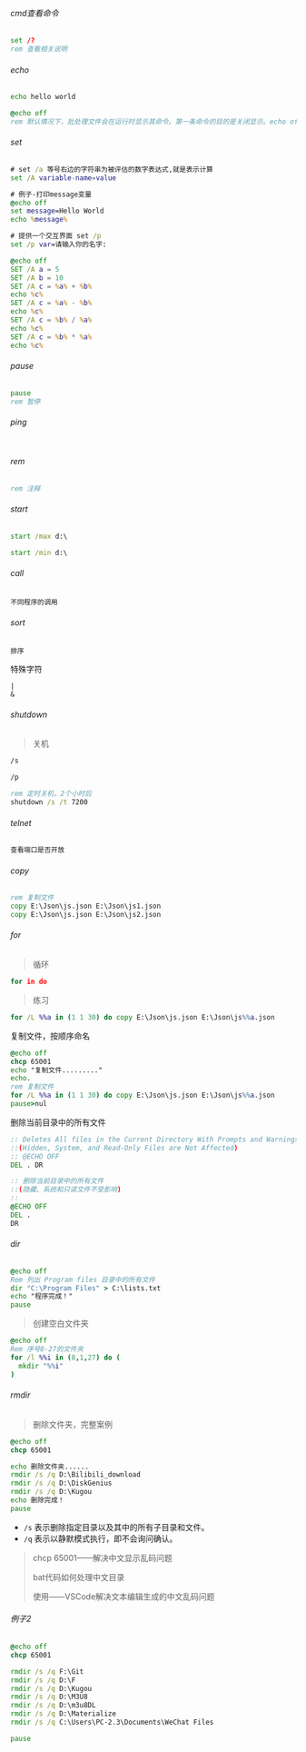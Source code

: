 ###### cmd查看命令

```cmd
set /?
rem 查看相关说明
```

###### echo

```cmd
echo hello world

@echo off
rem 默认情况下，批处理文件会在运行时显示其命令。第一条命令的目的是关闭显示。echo off "命令会关闭整个脚本的显示，但 "echo off "命令本身除外。前面的 "at "符号"@"使该命令也适用于它自己。
```

###### set

```cmd
# set /a 等号右边的字符串为被评估的数字表达式,就是表示计算
set /A variable-name=value

# 例子-打印message变量
@echo off 
set message=Hello World 
echo %message%

# 提供一个交互界面 set /p
set /p var=请输入你的名字: 

```

```cmd
@echo off 
SET /A a = 5 
SET /A b = 10 
SET /A c = %a% + %b% 
echo %c% 
SET /A c = %a% - %b% 
echo %c% 
SET /A c = %b% / %a% 
echo %c% 
SET /A c = %b% * %a% 
echo %c%
```

###### pause

```cmd
pause 
rem 暂停
```

###### ping

```cmd

```

###### rem

```cmd
rem 注释
```

###### start

```cmd
start /max d:\

start /min d:\
```

###### call

```
不同程序的调用
```

###### sort

```
排序
```

特殊字符

```
|
&

```

###### shutdown

> 关机

```cmd
/s

/p

rem 定时关机，2个小时后
shutdown /s /t 7200
```

###### telnet

```cmd
查看端口是否开放
```

###### copy

```cmd
rem 复制文件
copy E:\Json\js.json E:\Json\js1.json
copy E:\Json\js.json E:\Json\js2.json
```

###### for

> 循环

```cmd
for in do
```

> 练习
>

```cmd
for /L %%a in (1 1 30) do copy E:\Json\js.json E:\Json\js%%a.json
```

复制文件，按顺序命名

```cmd
@echo off
chcp 65001
echo "复制文件........."  
echo.  
rem 复制文件
for /L %%a in (1 1 30) do copy E:\Json\js.json E:\Json\js%%a.json
pause>nul
```

删除当前目录中的所有文件

```cmd
:: Deletes All files in the Current Directory With Prompts and Warnings
::(Hidden, System, and Read-Only Files are Not Affected)
:: @ECHO OFF
DEL . DR
```

```cmd
:: 删除当前目录中的所有文件
::(隐藏、系统和只读文件不受影响) 
:: 
@ECHO OFF 
DEL . 
DR
```

###### dir

```cmd
@echo off 
Rem 列出 Program files 目录中的所有文件
dir "C:\Program Files" > C:\lists.txt
echo "程序完成！"
pause
```

> 创建空白文件夹

```cmd
@echo off
Rem 序号8-27的文件夹
for /l %%i in (8,1,27) do (
  mkdir "%%i"
)
```

###### rmdir

> 删除文件夹，完整案例

```cmd
@echo off
chcp 65001

echo 删除文件夹......
rmdir /s /q D:\Bilibili_download
rmdir /s /q D:\DiskGenius
rmdir /s /q D:\Kugou
echo 删除完成！
pause
```

- `/s` 表示删除指定目录以及其中的所有子目录和文件。
- `/q` 表示以静默模式执行，即不会询问确认。

> chcp 65001——解决中文显示乱码问题
>
> bat代码如何处理中文目录
>
> 使用——VSCode解决文本编辑生成的中文乱码问题

###### 例子2

```cmd
@echo off
chcp 65001

rmdir /s /q F:\Git
rmdir /s /q D:\F
rmdir /s /q D:\Kugou
rmdir /s /q D:\M3U8
rmdir /s /q D:\m3u8DL
rmdir /s /q D:\Materialize
rmdir /s /q C:\Users\PC-2.3\Documents\WeChat Files

pause
```


